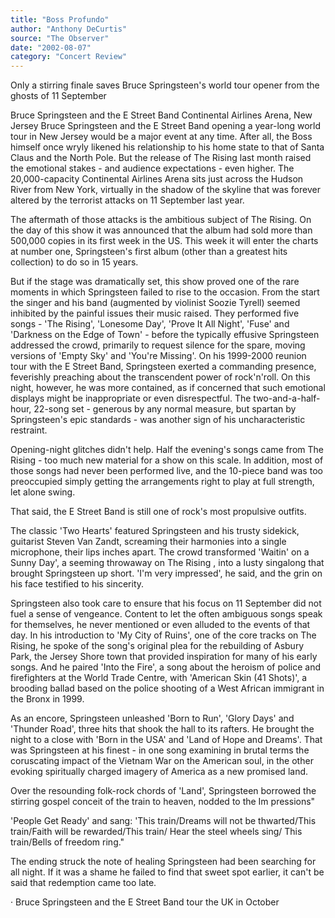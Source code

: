 ```yaml
---
title: "Boss Profundo"
author: "Anthony DeCurtis"
source: "The Observer"
date: "2002-08-07"
category: "Concert Review"
---
```


Only a stirring finale saves Bruce Springsteen's world tour opener from the ghosts of 11 September

Bruce Springsteen and the E Street Band Continental Airlines Arena, New Jersey Bruce Springsteen and the E Street Band opening a year-long world tour in New Jersey would be a major event at any time. After all, the Boss himself once wryly likened his relationship to his home state to that of Santa Claus and the North Pole. But the release of The Rising last month raised the emotional stakes - and audience expectations - even higher. The 20,000-capacity Continental Airlines Arena sits just across the Hudson River from New York, virtually in the shadow of the skyline that was forever altered by the terrorist attacks on 11 September last year.

The aftermath of those attacks is the ambitious subject of The Rising. On the day of this show it was announced that the album had sold more than 500,000 copies in its first week in the US. This week it will enter the charts at number one, Springsteen's first album (other than a greatest hits collection) to do so in 15 years.

But if the stage was dramatically set, this show proved one of the rare moments in which Springsteen failed to rise to the occasion. From the start the singer and his band (augmented by violinist Soozie Tyrell) seemed inhibited by the painful issues their music raised. They performed five songs - 'The Rising', 'Lonesome Day', 'Prove It All Night', 'Fuse' and 'Darkness on the Edge of Town' - before the typically effusive Springsteen addressed the crowd, primarily to request silence for the spare, moving versions of 'Empty Sky' and 'You're Missing'. On his 1999-2000 reunion tour with the E Street Band, Springsteen exerted a commanding presence, feverishly preaching about the transcendent power of rock'n'roll. On this night, however, he was more contained, as if concerned that such emotional displays might be inappropriate or even disrespectful. The two-and-a-half-hour, 22-song set - generous by any normal measure, but spartan by Springsteen's epic standards - was another sign of his uncharacteristic restraint.

Opening-night glitches didn't help. Half the evening's songs came from The Rising - too much new material for a show on this scale. In addition, most of those songs had never been performed live, and the 10-piece band was too preoccupied simply getting the arrangements right to play at full strength, let alone swing.

That said, the E Street Band is still one of rock's most propulsive outfits.

The classic 'Two Hearts' featured Springsteen and his trusty sidekick, guitarist Steven Van Zandt, screaming their harmonies into a single microphone, their lips inches apart. The crowd transformed 'Waitin' on a Sunny Day', a seeming throwaway on The Rising , into a lusty singalong that brought Springsteen up short. 'I'm very impressed', he said, and the grin on his face testified to his sincerity.

Springsteen also took care to ensure that his focus on 11 September did not fuel a sense of vengeance. Content to let the often ambiguous songs speak for themselves, he never mentioned or even alluded to the events of that day. In his introduction to 'My City of Ruins', one of the core tracks on The Rising, he spoke of the song's original plea for the rebuilding of Asbury Park, the Jersey Shore town that provided inspiration for many of his early songs. And he paired 'Into the Fire', a song about the heroism of police and firefighters at the World Trade Centre, with 'American Skin (41 Shots)', a brooding ballad based on the police shooting of a West African immigrant in the Bronx in 1999.

As an encore, Springsteen unleashed 'Born to Run', 'Glory Days' and 'Thunder Road', three hits that shook the hall to its rafters. He brought the night to a close with 'Born in the USA' and 'Land of Hope and Dreams'. That was Springsteen at his finest - in one song examining in brutal terms the coruscating impact of the Vietnam War on the American soul, in the other evoking spiritually charged imagery of America as a new promised land.

Over the resounding folk-rock chords of 'Land', Springsteen borrowed the stirring gospel conceit of the train to heaven, nodded to the Im pressions"

'People Get Ready' and sang: 'This train/Dreams will not be thwarted/This train/Faith will be rewarded/This train/ Hear the steel wheels sing/ This train/Bells of freedom ring."

The ending struck the note of healing Springsteen had been searching for all night. If it was a shame he failed to find that sweet spot earlier, it can't be said that redemption came too late.

· Bruce Springsteen and the E Street Band tour the UK in October